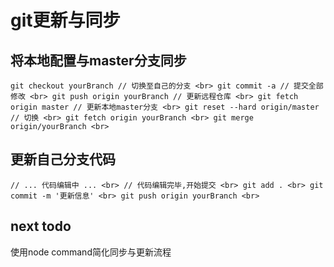 # git更新与同步
## 将本地配置与master分支同步
`
  git checkout yourBranch // 切换至自己的分支 <br>
  git commit -a // 提交全部修改 <br>
  git push origin yourBranch // 更新远程仓库 <br>
	git fetch origin master // 更新本地master分支 <br>
	git reset --hard origin/master // 切换 <br>
	git fetch origin yourBranch <br>
	git merge origin/yourBranch <br>
`

## 更新自己分支代码
`
	// ... 代码编辑中 ... <br>
	// 代码编辑完毕,开始提交 <br>
	git add . <br>
	git commit -m '更新信息' <br>
	git push origin yourBranch <br>
`

## next todo
使用node command简化同步与更新流程

